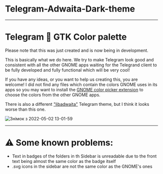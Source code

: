 # Telegram-Adwaita-Dark-theme

---

# Telegram 🤝 GTK Color palette

Please note that this was just created and is now being in development. 

This is basically what we do here. We try to make Telegram look good and consistent with all the other GNOME apps waiting for the Telegrand client to be fully developed and fully functional which will be very cool! 

If you have any ideas, or you want to help us creating this, you are welcome! I did not find any files which contain the colors GNOME uses in its apps so you may want to install the [GNOME color picker extension](https://extensions.gnome.org/extension/3396/color-picker/) to choose the colors from the other GNOME apps. 

There is also a different ["libadwaita"](https://t.me/addtheme/libadwaita) Telegram theme, but I think it looks worse than this one.

![Знімок з 2022-05-02 13-01-59](https://user-images.githubusercontent.com/68148186/166219182-78daf163-ee1d-434e-9a60-6a4d870d0ace.png)


---

# ⚠️ Some known problems:
- Text in badges of the folders in th Sidebar is unreadable due to the front text being almost the same color as the badge itself
- .svg icons in the sidebar are not the same color as the GNOME's ones
